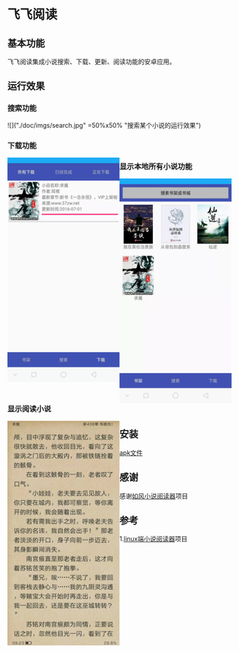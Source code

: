 # 飞飞阅读

##  基本功能

飞飞阅读集成小说搜索、下载、更新、阅读功能的安卓应用。

## 运行效果

### 搜索功能
![]("./doc/imgs/search.jpg" =50%x50% "搜索某个小说的运行效果")


### 下载功能

<div>
<img src="./doc/imgs/download.jpg" width="50%" height="50%" alt="下载某个小说的运行效果" align="left" />
</div>

### 显示本地所有小说功能
<div>
<img src="./doc/imgs/novels.jpg" width="50%" height="50%" alt="所有小说" align="left" />
</div>

### 显示阅读小说
<div>
<img src="./doc/imgs/view.jpg" width="50%" height="50%" alt="阅读" align="left" />
</div>

## 安装
[apk文件](./app/app-release.apk "apk文件")

## 感谢
感谢[如风小说阅读器](https://github.com/PeachBlossom/treader "如风小说")项目

## 参考
1.[linux端小说阅读器](https://github.com/TwoFlyLiu/novel "linux端小说阅读器")项目
